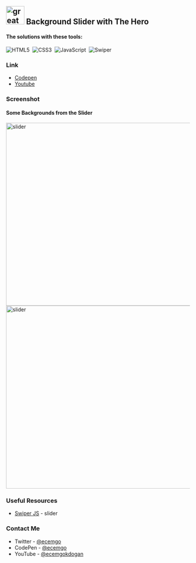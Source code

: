 ## <img src="https://user-images.githubusercontent.com/13468728/233831804-0f5c7ee5-d654-4c13-9c77-a5bd6dc4fe74.jpg" title="great tricks" alt="great tricks" width="50" height="50"/> Background Slider with The Hero

#### The solutions with these tools:

![HTML5](https://img.shields.io/badge/-HTML5-E34F26?style=for-the-badge&logo=html5&logoColor=white)&nbsp;
![CSS3](https://img.shields.io/badge/-CSS3-1572B6?style=for-the-badge&logo=css3)&nbsp;
![JavaScript](https://img.shields.io/badge/Javascript-F7DF1E.svg?style=for-the-badge&logo=javascript&logoColor=black)&nbsp;
![Swiper](https://img.shields.io/badge/swiper%20js-4287F5?style=for-the-badge&logo=swiper&logoColor=white)&nbsp;

### Link

- [Codepen](https://codepen.io/ecemgo/pen/QWzeQOK)
- [Youtube](https://youtu.be/NztB6jD_AG8)
  

### Screenshot

<div align="left">
<h4>Some Backgrounds from the Slider</h4>
<img src="https://github.com/ecemgo/mini-samples-great-tricks/assets/13468728/11b71f4d-6606-41f6-82cf-1297709590fd" title="slider" alt="slider" width="850" height="500"/>
<img src="https://github.com/ecemgo/mini-samples-great-tricks/assets/13468728/f58c1a3d-ecab-41bb-9e7c-c7729b4e8ee9" title="slider" alt="slider" width="850" height="500"/>
</div>

### Useful Resources

- [Swiper JS](https://swiperjs.com/demos#default) - slider

### Contact Me

- Twitter - [@ecemgo](https://twitter.com/ecemgo)
- CodePen - [@ecemgo](https://codepen.io/ecemgo)
- YouTube - [@ecemgokdogan](https://www.youtube.com/channel/UCktkPv17cw27PaFGcnZa_aQ)
